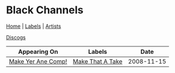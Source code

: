 # Black Channels

[Home](../index.md) | [Labels](../labels.md) | [Artists](../artists.md)

[Discogs](https://www.discogs.com/artist/5254395-Black-Channels-3)

| Appearing On | Labels | Date |
|---|---|---|
[Make Yer Ane Comp!](../releases/various-make-yer-ane-comp.md) | [Make That A Take](../labels/make-that-a-take.md) | 2008-11-15 |